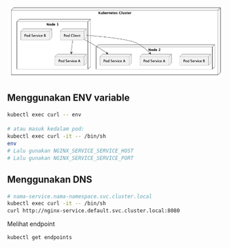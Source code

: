 ![](DirectAccessPod.png)
## Menggunakan ENV variable
```bash
kubectl exec curl -- env

# atau masuk kedalam pod:
kubectl exec curl -it -- /bin/sh
env
# Lalu gunakan NGINX_SERVICE_SERVICE_HOST
# Lalu gunakan NGINX_SERVICE_SERVICE_PORT 
```


## Menggunakan DNS
```bash
# nama-service.nama-namespace.svc.cluster.local 
kubectl exec curl -it -- /bin/sh
curl http://nginx-service.default.svc.cluster.local:8080
```

Melihat endpoint
```
kubectl get endpoints
```